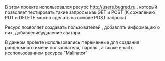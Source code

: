В этом проекте использовался ресурс http://users.bugred.ru , который позволяет тестировать такие запросы как GET и POST (К сожалению PUT и DELETE можно сделать на основе POST запроса)

Ресурс позволяет создавать пользователей , добавлять информацию о них, добавление\удаление аватара. 

В данном проекте использовались переменные для создания рандномного имени пользователя, пароля , а также email с исспользованием ресурса "Malinator"

